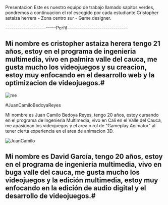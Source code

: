 Presentacion 
Este es nuestro equipo de trabajo llamado sapitos verdes, pondremos a continuacion el rol escogido por cada estudiante 
Cristopher astaiza herrera - Zona centro sur - Game designer.

-------------------------Perfil------------------------------


## Mi nombre es cristopher astaiza herera tengo 21 años, estoy en el programa de ingenieria multimedia, vivo en palmira valle del cauca, me gusta mucho los videojuegos y su creacion, estoy muy enfocando en el desarrollo web y la optimizacion de videojuegos.#

![me](https://github.com/user-attachments/assets/4304438d-459f-4175-9ab7-0b12b1343f99)

#JuanCamiloBedoyaReyes

Mi nombre es Juan Camilo Bedoya Reyes, tengo 20 años, estoy cursando en el programa de Ingenieria Multimedia, vivo en Calí en el Valle del Cauca, me apasionan
los videojuegos y el area o rol de "Gameplay Animator" al tener cierta experiencia en el area de animacion 3D.

![JuanCamilo](https://github.com/user-attachments/assets/a84f5794-5dc3-4092-b5a2-8f52ddb03da2)


## Mi nombre es David García, tengo 20 años, estoy en el programa de ingenieria multimedia, vivo en buga valle del cauca, me gusta mucho los videojuegos y la edición multimedia, estoy muy enfocando en la edición de audio digital y el desarrollo de videojuegos.#
